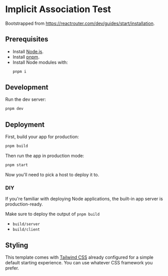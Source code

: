 # Implicit Association Test

Bootstrapped from https://reactrouter.com/dev/guides/start/installation.

## Prerequisites

- Install [Node.js](https://nodejs.org/en).
- Install [pnpm](https://pnpm.io/installation).
- Install Node modules with:
  ```sh
  pnpm i
  ```

## Development

Run the dev server:

```sh
pnpm dev
```

## Deployment

First, build your app for production:

```sh
pnpm build
```

Then run the app in production mode:

```sh
pnpm start
```

Now you'll need to pick a host to deploy it to.

### DIY

If you're familiar with deploying Node applications, the built-in app server is production-ready.

Make sure to deploy the output of `pnpm build`

- `build/server`
- `build/client`

## Styling

This template comes with [Tailwind CSS](https://tailwindcss.com/) already configured for a simple default starting experience. You can use whatever CSS framework you prefer.
